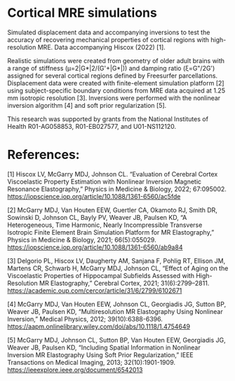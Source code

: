 # Cortical MRE simulations
Simulated displacement data and accompanying inversions to test the accuracy of recovering mechanical properties of cortical regions with high-resolution MRE. Data accompanying Hiscox (2022) [1].

Realistic simulations were created from geometry of older adult brains with a range of stiffness (μ=2|G*|2/(G'+|G*|)) and damping ratio (ξ=G"/2G') assigned for several cortical regions defined by Freesurfer parcellations. Displacement data were created with finite-element simulation platform [2] using subject-specific boundary conditions from MRE data acquired at 1.25 mm isotropic resolution [3]. Inversions were performed with the nonlinear inversion algorithm [4] and soft prior regularization [5].

This research was supported by grants from the National Institutes of Health R01-AG058853, R01-EB027577, and U01-NS112120.

# References:
[1] Hiscox LV, McGarry MDJ, Johnson CL. “Evaluation of Cerebral Cortex Viscoelastic Property Estimation with Nonlinear Inversion Magnetic Resonance Elastography,” Physics in Medicine & Biology, 2022; 67:095002. https://iopscience.iop.org/article/10.1088/1361-6560/ac5fde

[2] McGarry MDJ, Van Houten EEW, Guertler CA, Okamoto RJ, Smith DR, Sowinski D, Johnson CL, Bayly PV, Weaver JB, Paulsen KD, “A Heterogeneous, Time Harmonic, Nearly Incompressible Transverse Isotropic Finite Element Brain Simulation Platform for MR Elastography,” Physics in Medicine & Biology, 2021; 66(5):055029. https://iopscience.iop.org/article/10.1088/1361-6560/ab9a84

[3] Delgorio PL, Hiscox LV, Daugherty AM, Sanjana F, Pohlig RT, Ellison JM, Martens CR, Schwarb H, McGarry MDJ, Johnson CL, “Effect of Aging on the Viscoelastic Properties of Hippocampal Subfields Assessed with High-Resolution MR Elastography,” Cerebral Cortex, 2021; 31(6):2799–2811. https://academic.oup.com/cercor/article/31/6/2799/6102671

[4] McGarry MDJ, Van Houten EEW, Johnson CL, Georgiadis JG, Sutton BP, Weaver JB, Paulsen KD, “Multiresolution MR Elastography Using Nonlinear Inversion,” Medical Physics, 2012; 39(10):6388-6396. https://aapm.onlinelibrary.wiley.com/doi/abs/10.1118/1.4754649

[5] McGarry MDJ, Johnson CL, Sutton BP, Van Houten EEW, Georgiadis JG, Weaver JB, Paulsen KD, “Including Spatial Information in Nonlinear Inversion MR Elastography Using Soft Prior Regularization,” IEEE Transactions on Medical Imaging, 2013; 32(10):1901-1909. https://ieeexplore.ieee.org/document/6542013

